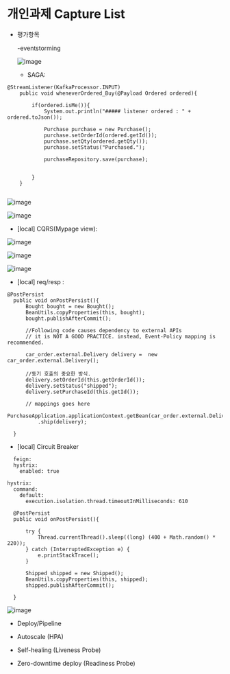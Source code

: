 




# 개인과제 Capture List


- 평가항목

  -eventstorming
  
  ![image](https://user-images.githubusercontent.com/68408645/92618935-d86da980-f2fb-11ea-9923-5f374a20b0de.png)

  
  - SAGA:  

```
@StreamListener(KafkaProcessor.INPUT)
    public void wheneverOrdered_Buy(@Payload Ordered ordered){

        if(ordered.isMe()){
            System.out.println("##### listener ordered : " + ordered.toJson());

            Purchase purchase = new Purchase();
            purchase.setOrderId(ordered.getId());
            purchase.setQty(ordered.getQty());
            purchase.setStatus("Purchased.");

            purchaseRepository.save(purchase);


        }
    }
    
```


   ![image](https://user-images.githubusercontent.com/68408645/92605283-840efd80-f2ec-11ea-987f-87f8d724d94b.png)

  
   ![image](https://user-images.githubusercontent.com/68408645/92604843-f206f500-f2eb-11ea-816e-67ab1becf894.png)

  
  

  - [local] CQRS(Mypage view): 
  
  
  ![image](https://user-images.githubusercontent.com/68408645/92607076-9d18ae00-f2ee-11ea-9a7f-f071a94100ca.png)


  ![image](https://user-images.githubusercontent.com/68408645/92606248-b5d49400-f2ed-11ea-8d1a-901206300ec2.png)


  ![image](https://user-images.githubusercontent.com/68408645/92606906-75294a80-f2ee-11ea-95a1-88fc956f8963.png)

  

  
  - [local] req/resp : 
  
  ```
  @PostPersist
    public void onPostPersist(){
        Bought bought = new Bought();
        BeanUtils.copyProperties(this, bought);
        bought.publishAfterCommit();

        //Following code causes dependency to external APIs
        // it is NOT A GOOD PRACTICE. instead, Event-Policy mapping is recommended.

        car_order.external.Delivery delivery =  new car_order.external.Delivery();

        //동기 호출의 중요한 방식.
        delivery.setOrderId(this.getOrderId());
        delivery.setStatus("shipped");
        delivery.setPurchaseId(this.getId());

        // mappings goes here
        PurchaseApplication.applicationContext.getBean(car_order.external.DeliveryService.class)
            .ship(delivery);

    }
  ```
  
  
  
  
  - [local] Circuit Breaker 
  
``` 
  feign:
  hystrix:
    enabled: true

hystrix:
  command:
    default:
      execution.isolation.thread.timeoutInMilliseconds: 610
   ```
  
  
  ```   
    @PostPersist
    public void onPostPersist(){

        try {
            Thread.currentThread().sleep((long) (400 + Math.random() * 220));
        } catch (InterruptedException e) {
            e.printStackTrace();
        }

        Shipped shipped = new Shipped();
        BeanUtils.copyProperties(this, shipped);
        shipped.publishAfterCommit();
 
    }
  
  ```
  
  ![image](https://user-images.githubusercontent.com/68408645/92623029-b165a680-f300-11ea-96ce-2412ea5c728f.png)

  
  - Deploy/Pipeline
  
  
  
  - Autoscale (HPA)
  
  
  
  - Self-healing (Liveness Probe)
  
  
  
  - Zero-downtime deploy (Readiness Probe)
  






